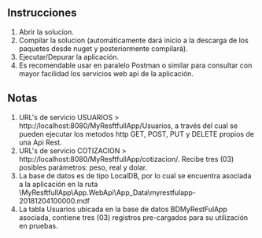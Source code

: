 Instrucciones
-------------
1.	Abrir la solucion.
2.	Compilar la solucion (automáticamente dará inicio a la descarga de los paquetes desde nuget y posteriormente compilará).
3.	Ejecutar/Depurar la aplicación.
4.	Es recomendable usar en paralelo Postman o similar para consultar con mayor facilidad los servicios web api de la aplicación.

Notas
-----
1.	URL's de servicio USUARIOS > http://localhost:8080/MyResftfullApp/Usuarios, a través del cual se pueden ejecutar los metodos http GET, POST, PUT y DELETE propios de una Api Rest.
2.	URL's de servicio COTIZACION > http://localhost:8080/MyResftfullApp/cotizacion/. Recibe tres (03) posibles parámetros: peso, real y dolar.
3.	La base de datos es de tipo LocalDB, por lo cual se encuentra asociada a la aplicación en la ruta \MyResftfullApp\App.WebApi\App_Data\myrestfulapp-20181204100000.mdf
4.	La tabla Usuarios ubicada en la base de datos BDMyRestFulApp asociada, contiene tres (03) registros pre-cargados para su utilización en pruebas.
